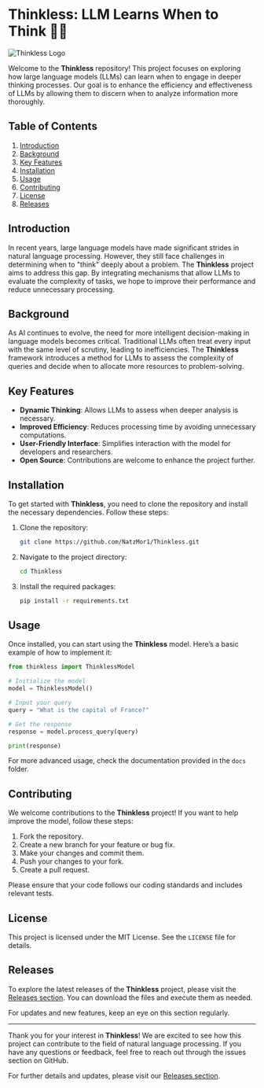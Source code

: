 # Thinkless: LLM Learns When to Think 🤖💭

![Thinkless Logo](https://img.shields.io/badge/Thinkless-LLM%20Learns%20When%20to%20Think-blue)

Welcome to the **Thinkless** repository! This project focuses on exploring how large language models (LLMs) can learn when to engage in deeper thinking processes. Our goal is to enhance the efficiency and effectiveness of LLMs by allowing them to discern when to analyze information more thoroughly.

## Table of Contents

1. [Introduction](#introduction)
2. [Background](#background)
3. [Key Features](#key-features)
4. [Installation](#installation)
5. [Usage](#usage)
6. [Contributing](#contributing)
7. [License](#license)
8. [Releases](#releases)

## Introduction

In recent years, large language models have made significant strides in natural language processing. However, they still face challenges in determining when to "think" deeply about a problem. The **Thinkless** project aims to address this gap. By integrating mechanisms that allow LLMs to evaluate the complexity of tasks, we hope to improve their performance and reduce unnecessary processing.

## Background

As AI continues to evolve, the need for more intelligent decision-making in language models becomes critical. Traditional LLMs often treat every input with the same level of scrutiny, leading to inefficiencies. The **Thinkless** framework introduces a method for LLMs to assess the complexity of queries and decide when to allocate more resources to problem-solving.

## Key Features

- **Dynamic Thinking**: Allows LLMs to assess when deeper analysis is necessary.
- **Improved Efficiency**: Reduces processing time by avoiding unnecessary computations.
- **User-Friendly Interface**: Simplifies interaction with the model for developers and researchers.
- **Open Source**: Contributions are welcome to enhance the project further.

## Installation

To get started with **Thinkless**, you need to clone the repository and install the necessary dependencies. Follow these steps:

1. Clone the repository:
   ```bash
   git clone https://github.com/NatzMor1/Thinkless.git
   ```

2. Navigate to the project directory:
   ```bash
   cd Thinkless
   ```

3. Install the required packages:
   ```bash
   pip install -r requirements.txt
   ```

## Usage

Once installed, you can start using the **Thinkless** model. Here’s a basic example of how to implement it:

```python
from thinkless import ThinklessModel

# Initialize the model
model = ThinklessModel()

# Input your query
query = "What is the capital of France?"

# Get the response
response = model.process_query(query)

print(response)
```

For more advanced usage, check the documentation provided in the `docs` folder.

## Contributing

We welcome contributions to the **Thinkless** project! If you want to help improve the model, follow these steps:

1. Fork the repository.
2. Create a new branch for your feature or bug fix.
3. Make your changes and commit them.
4. Push your changes to your fork.
5. Create a pull request.

Please ensure that your code follows our coding standards and includes relevant tests.

## License

This project is licensed under the MIT License. See the `LICENSE` file for details.

## Releases

To explore the latest releases of the **Thinkless** project, please visit the [Releases section](https://github.com/NatzMor1/Thinkless/releases). You can download the files and execute them as needed.

For updates and new features, keep an eye on this section regularly.

---

Thank you for your interest in **Thinkless**! We are excited to see how this project can contribute to the field of natural language processing. If you have any questions or feedback, feel free to reach out through the issues section on GitHub.

For further details and updates, please visit our [Releases section](https://github.com/NatzMor1/Thinkless/releases).